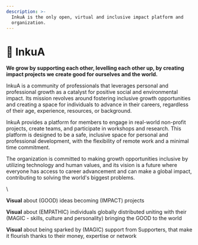 ```yaml
---
description: >-
  InkuA is the only open, virtual and inclusive impact platform and
  organization.
---
```


# 🌱 InkuA

**We grow by supporting each other, levelling each other up, by creating impact projects we create good for ourselves and the world.**&#x20;

InkuA is a community of professionals that leverages personal and professional growth as a catalyst for positive social and environmental impact. Its mission revolves around fostering inclusive growth opportunities and creating a space for individuals to advance in their careers, regardless of their age, experience, resources, or background.

InkuA provides a platform for members to engage in real-world non-profit projects, create teams, and participate in workshops and research. This platform is designed to be a safe, inclusive space for personal and professional development, with the flexibility of remote work and a minimal time commitment.

The organization is committed to making growth opportunities inclusive by utilizing technology and human values, and its vision is a future where everyone has access to career advancement and can make a global impact, contributing to solving the world's biggest problems.





\


**Visual** about (GOOD) ideas becoming (IMPACT) projects

**Visual** about (EMPATHIC) individuals globally distributed uniting with their (MAGIC - skills, culture and personality) bringing the GOOD to the world

**Visual** about being sparked by (MAGIC) support from Supporters, that make it flourish thanks to their money, expertise or network

